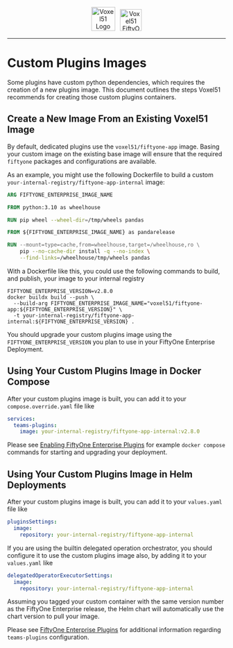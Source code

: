 <!-- markdownlint-disable no-inline-html line-length -->
<!-- markdownlint-disable-next-line first-line-heading -->
<div align="center">
<p align="center">

<img alt="Voxel51 Logo" src="https://user-images.githubusercontent.com/25985824/106288517-2422e000-6216-11eb-871d-26ad2e7b1e59.png" height="55px"> &nbsp;
<img alt="Voxel51 FiftyOne" src="https://user-images.githubusercontent.com/25985824/106288518-24bb7680-6216-11eb-8f10-60052c519586.png" height="50px">

</p>
</div>
<!-- markdownlint-enable no-inline-html line-length -->

---

# Custom Plugins Images

Some plugins have custom python dependencies,
which requires the creation of a new plugins image.
This document outlines the steps Voxel51 recommends
for creating those custom plugins containers.

## Create a New Image From an Existing Voxel51 Image

By default, dedicated plugins use the `voxel51/fiftyone-app` image.
Basing your custom image on the existing base image will ensure that
the required `fiftyone` packages and configurations are available.

As an example, you might use the following Dockerfile to build a
custom `your-internal-registry/fiftyone-app-internal` image:

```dockerfile
ARG FIFTYONE_ENTERPRISE_IMAGE_NAME

FROM python:3.10 as wheelhouse

RUN pip wheel --wheel-dir=/tmp/wheels pandas

FROM ${FIFTYONE_ENTERPRISE_IMAGE_NAME} as pandarelease

RUN --mount=type=cache,from=wheelhouse,target=/wheelhouse,ro \
    pip --no-cache-dir install -q --no-index \
    --find-links=/wheelhouse/tmp/wheels pandas
```

With a Dockerfile like this, you could use the following commands to
build, and publish, your image to your internal registry

```shell
FIFTYONE_ENTERPRISE_VERSION=v2.8.0
docker buildx build --push \
  --build-arg FIFTYONE_ENTERPRISE_IMAGE_NAME="voxel51/fiftyone-app:${FIFTYONE_ENTERPRISE_VERSION}" \
  -t your-internal-registry/fiftyone-app-internal:${FIFTYONE_ENTERPRISE_VERSION} .
```

You should upgrade your custom plugins image using the `FIFTYONE_ENTERPRISE_VERSION`
you plan to use in your FiftyOne Enterprise Deployment.

## Using Your Custom Plugins Image in Docker Compose

After your custom plugins image is built, you can add it to your
`compose.override.yaml` file like

```yaml
services:
  teams-plugins:
    image: your-internal-registry/fiftyone-app-internal:v2.8.0
```

Please see
[Enabling FiftyOne Enterprise Plugins](../docker/README.md#fiftyone-enterprise-plugins)
for example `docker compose` commands for starting and upgrading your
deployment.

## Using Your Custom Plugins Image in Helm Deployments

After your custom plugins image is built, you can add it to your
`values.yaml` file like

```yaml
pluginsSettings:
  image:
    repository: your-internal-registry/fiftyone-app-internal
```

If you are using the builtin delegated operation orchestrator, you should
configure it to use the custom plugins image also, by adding it to your
`values.yaml` like

```yaml
delegatedOperatorExecutorSettings:
  image:
    repository: your-internal-registry/fiftyone-app-internal
```

Assuming you tagged your custom container with the same version
number as the FiftyOne Enterprise release, the Helm chart will
automatically use the chart version to pull your image.

Please see
[FiftyOne Enterprise Plugins](../helm/fiftyone-teams-app/README.md#plugins)
for additional information regarding `teams-plugins` configuration.
